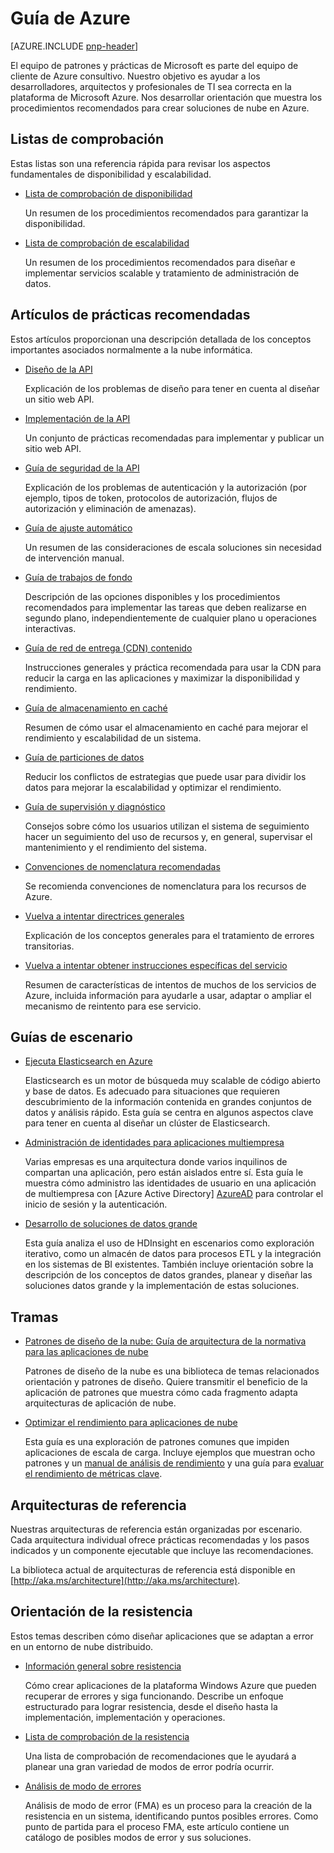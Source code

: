 
<properties
   pageTitle="Guía de Azure | patrones y prácticas | Microsoft Azure"
   description="Procedimientos recomendados y orientación para Azure"
   services=""
   documentationCenter="na"
   authors="bennage"
   manager="marksou"
   editor=""
   tags=""/>

<tags
   ms.service="guidance"
   ms.devlang="na"
   ms.topic="article"
   ms.tgt_pltfrm="na"
   ms.workload="na"
   ms.date="08/17/2016"
   ms.author="christb"/>

# <a name="azure-guidance"></a>Guía de Azure

[AZURE.INCLUDE [pnp-header](../../includes/guidance-pnp-header-include.md)]

El equipo de patrones y prácticas de Microsoft es parte del equipo de cliente de Azure consultivo. Nuestro objetivo es ayudar a los desarrolladores, arquitectos y profesionales de TI sea correcta en la plataforma de Microsoft Azure. Nos desarrollar orientación que muestra los procedimientos recomendados para crear soluciones de nube en Azure.

## <a name="checklists"></a>Listas de comprobación

Estas listas son una referencia rápida para revisar los aspectos fundamentales de disponibilidad y escalabilidad. 

- [Lista de comprobación de disponibilidad][AvailabilityChecklist] 

    Un resumen de los procedimientos recomendados para garantizar la disponibilidad.

- [Lista de comprobación de escalabilidad][ScalabilityChecklist]

    Un resumen de los procedimientos recomendados para diseñar e implementar servicios scalable y tratamiento de administración de datos.

## <a name="best-practices-articles"></a>Artículos de prácticas recomendadas

Estos artículos proporcionan una descripción detallada de los conceptos importantes asociados normalmente a la nube informática. 

- [Diseño de la API][APIDesign] 

    Explicación de los problemas de diseño para tener en cuenta al diseñar un sitio web API.

- [Implementación de la API][APIImplementation] 

    Un conjunto de prácticas recomendadas para implementar y publicar un sitio web API.

- [Guía de seguridad de la API](https://github.com/mspnp/azure-guidance/blob/master/API-security.md) 

    Explicación de los problemas de autenticación y la autorización (por ejemplo, tipos de token, protocolos de autorización, flujos de autorización y eliminación de amenazas).

- [Guía de ajuste automático][AutoscalingGuidance] 

    Un resumen de las consideraciones de escala soluciones sin necesidad de intervención manual.

- [Guía de trabajos de fondo][BackgroundJobsGuidance] 

    Descripción de las opciones disponibles y los procedimientos recomendados para implementar las tareas que deben realizarse en segundo plano, independientemente de cualquier plano u operaciones interactivas.

- [Guía de red de entrega (CDN) contenido][CDNGuidance] 

    Instrucciones generales y práctica recomendada para usar la CDN para reducir la carga en las aplicaciones y maximizar la disponibilidad y rendimiento.

- [Guía de almacenamiento en caché][CachingGuidance] 

    Resumen de cómo usar el almacenamiento en caché para mejorar el rendimiento y escalabilidad de un sistema.

- [Guía de particiones de datos][DataPartitioningGuidance]

    Reducir los conflictos de estrategias que puede usar para dividir los datos para mejorar la escalabilidad y optimizar el rendimiento.

- [Guía de supervisión y diagnóstico][MonitoringandDiagnosticsGuidance] 

    Consejos sobre cómo los usuarios utilizan el sistema de seguimiento hacer un seguimiento del uso de recursos y, en general, supervisar el mantenimiento y el rendimiento del sistema.

- [Convenciones de nomenclatura recomendadas][naming-conventions] 

    Se recomienda convenciones de nomenclatura para los recursos de Azure.

- [Vuelva a intentar directrices generales][RetryGeneralGuidance] 

    Explicación de los conceptos generales para el tratamiento de errores transitorias.

- [Vuelva a intentar obtener instrucciones específicas del servicio][RetryServiceSpecificGuidance]

    Resumen de características de intentos de muchos de los servicios de Azure, incluida información para ayudarle a usar, adaptar o ampliar el mecanismo de reintento para ese servicio.

## <a name="scenario-guides"></a>Guías de escenario

- [Ejecuta Elasticsearch en Azure][elasticsearch] 
    
    Elasticsearch es un motor de búsqueda muy scalable de código abierto y base de datos. Es adecuado para situaciones que requieren descubrimiento de la información contenida en grandes conjuntos de datos y análisis rápido. Esta guía se centra en algunos aspectos clave para tener en cuenta al diseñar un clúster de Elasticsearch.

- [Administración de identidades para aplicaciones multiempresa][identity-multitenant] 
    
    Varias empresas es una arquitectura donde varios inquilinos de compartan una aplicación, pero están aislados entre sí. Esta guía le muestra cómo administro las identidades de usuario en una aplicación de multiempresa con [Azure Active Directory] [ AzureAD] para controlar el inicio de sesión y la autenticación.
    
- [Desarrollo de soluciones de datos grande](https://msdn.microsoft.com/library/dn749874.aspx)

    Esta guía analiza el uso de HDInsight en escenarios como exploración iterativo, como un almacén de datos para procesos ETL y la integración en los sistemas de BI existentes. También incluye orientación sobre la descripción de los conceptos de datos grandes, planear y diseñar las soluciones datos grande y la implementación de estas soluciones.
    
## <a name="patterns"></a>Tramas

- [Patrones de diseño de la nube: Guía de arquitectura de la normativa para las aplicaciones de nube](https://msdn.microsoft.com/library/dn568099.aspx)

    Patrones de diseño de la nube es una biblioteca de temas relacionados orientación y patrones de diseño. Quiere transmitir el beneficio de la aplicación de patrones que muestra cómo cada fragmento adapta arquitecturas de aplicación de nube.
    
- [Optimizar el rendimiento para aplicaciones de nube](https://github.com/mspnp/performance-optimization)

    Esta guía es una exploración de patrones comunes que impiden aplicaciones de escala de carga. Incluye ejemplos que muestran ocho patrones y un [manual de análisis de rendimiento](https://github.com/mspnp/performance-optimization/blob/master/Performance-Analysis-Primer.md) y una guía para [evaluar el rendimiento de métricas clave](https://github.com/mspnp/performance-optimization/blob/master/Assessing-System-Performance-Against-KPI.md).

## <a name="reference-architectures"></a>Arquitecturas de referencia

Nuestras arquitecturas de referencia están organizadas por escenario.
Cada arquitectura individual ofrece prácticas recomendadas y los pasos indicados y un componente ejecutable que incluye las recomendaciones.

La biblioteca actual de arquitecturas de referencia está disponible en [http://aka.ms/architecture](http://aka.ms/architecture).

## <a name="resiliency-guidance"></a>Orientación de la resistencia

Estos temas describen cómo diseñar aplicaciones que se adaptan a error en un entorno de nube distribuido.   

- [Información general sobre resistencia][ResiliencyOvervew]

     Cómo crear aplicaciones de la plataforma Windows Azure que pueden recuperar de errores y siga funcionando. Describe un enfoque estructurado para lograr resistencia, desde el diseño hasta la implementación, implementación y operaciones.

- [Lista de comprobación de la resistencia][resiliency-checklist]

    Una lista de comprobación de recomendaciones que le ayudará a planear una gran variedad de modos de error podría ocurrir.

- [Análisis de modo de errores][resiliency-fma] 

    Análisis de modo de error (FMA) es un proceso para la creación de la resistencia en un sistema, identificando puntos posibles errores. Como punto de partida para el proceso FMA, este artículo contiene un catálogo de posibles modos de error y sus soluciones. 

<!-- links -->

[AzureAD]: https://azure.microsoft.com/documentation/services/active-directory/

[PerformanceOptimization]: https://github.com/mspnp/performance-optimization

[APIDesign]: ../best-practices-api-design.md
[APIImplementation]: ../best-practices-api-implementation.md
[AutoscalingGuidance]: ../best-practices-auto-scaling.md
[BackgroundJobsGuidance]: ../best-practices-background-jobs.md
[CDNGuidance]: ../best-practices-cdn.md
[CachingGuidance]: ../best-practices-caching.md
[DataPartitioningGuidance]: ../best-practices-data-partitioning.md
[MonitoringandDiagnosticsGuidance]: ../best-practices-monitoring.md
[RetryGeneralGuidance]: ../best-practices-retry-general.md
[RetryServiceSpecificGuidance]: ../best-practices-retry-service-specific.md
[RetryPolicies]: Retry-Policies.md
[ScalabilityChecklist]: ../best-practices-scalability-checklist.md
[AvailabilityChecklist]: ../best-practices-availability-checklist.md
[naming-conventions]: guidance-naming-conventions.md

<!-- guidance projects -->
[elasticsearch]: guidance-elasticsearch.md
[identity-multitenant]: guidance-multitenant-identity.md

<!-- reference architectures -->
[ref-arch-single-vm-windows]: guidance-compute-single-vm.md
[ref-arch-single-vm-linux]: guidance-compute-single-vm-linux.md
[ref-arch-multi-vm]: guidance-compute-multi-vm.md
[ref-arch-3-tier]: guidance-compute-3-tier-vm.md
[ref-arch-n-tier-windows]: guidance-compute-n-tier-vm.md
[ref-arch-n-tier-linux]: guidance-compute-n-tier-vm-linux.md
[ref-arch-multi-dc-windows]: guidance-compute-multiple-datacenters.md
[ref-arch-multi-dc-linux]: guidance-compute-multiple-datacenters-linux.md

<!-- resiliency -->
[resiliency-fma]: guidance-resiliency-failure-mode-analysis.md
[resiliency-checklist]: guidance-resiliency-checklist.md
[ResiliencyOvervew]: guidance-resiliency-overview.md

